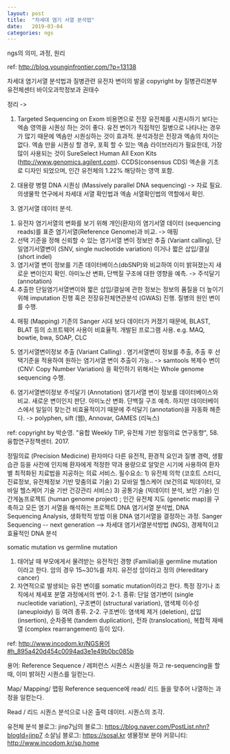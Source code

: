 ```yaml
---
layout: post
title:  "차세대 염기 서열 분석법"
date:   2019-03-04
categories: ngs 
---
```


ngs의 의미, 과정, 원리

ref: http://blog.younginfrontier.com/?p=13138



차세대 염기서열 분석법과 질병관련 유전자 변이의 발굴
copyright by 질병관리본부 유전체센터 바이오과학정보과 권태수



정리 ->
1. Targeted Sequencing on Exom
비용면으로 전장 유전체를 시퀀시하기 보다는 엑솜 영역을 시퀀싱 하는 것이 좋다. 유전 변이가 직접적인 질병으로 나타나는 경우가 많기 때문에 엑솜만 시퀀싱하는 것이 효과적.
분석과정은 전장과 엑솜의 차이는 없다. 엑솜 만을 시퀀싱 할 경우, 포획 할 수 있는 엑솜 라이브러리가 필요한데, 가장 많이 사용되는 것이 SureSelect Human All Exon Kits (http://www.genomics.agilent.com). CCDS(consensus CDS) 엑손을 기초로 디자인 되었으며, 인간 유전체의 1.22% 해당하는 영역 포함.

2. 대용량 병렬 DNA 시퀀싱 (Massively parallel DNA sequencing)
-> 자료 필요. 의생물학 연구에서 차세대 서열 확인법과 엑솜 서열확인법의 역할에서 확인.
3. 염기서열 데이터 분석.
1) 유전자 염기서열의 변화를 보기 위해 개인(환자)의 염기서열 데이터 (sequencing reads)를 표준 염기서열(Reference Genome)과 비교. -> 매핑
2) 선택 기준을 정해 신뢰할 수 있는 염기서열 변이 정보만 추출 (Variant calling), 단일염기서열변이 (SNV, single nucleotide variation) 이거나 짧은 삽입/결실 (short indel)
3) 염기서열 변이 정보를 기존 데이터베이스(dbSNP)와 비교하여 이미 밝혀졌는지 새로운 변이인지 확인. 아미노산 변화, 단백질 구조에 대한 영향을 예측. -> 주석달기 (annotation)
4) 추출한 단일염기서열변이와 짧은 삽입/결실에 관한 정보는 정보의 품질을 더 높이기 위해 imputation 진행 혹은 전장유전체연관분석 (GWAS) 진행. 질병의 원인 변이를 수행.

4. 매핑 (Mapping)
기존의 Sanger 시대 보다 데이터가 커졌기 때문에, BLAST, BLAT 등의 소프트웨어 사용이 비효율적. 개발된 프로그램 사용. e.g. MAQ, bowtie, bwa, SOAP, CLC


5. 염기서열변이정보 추출 (Variant Calling) .
염기서열변이 정보를 추출, 추출 후 선택기준을 적용하여 원하는 염기서열 변이 추출이 가능.. -> samtools
복제수 변이 (CNV: Copy Number Variation) 을 확인하기 위해서는 Whole genome sequencing 수행.


6. 염기서열변이정보 주석달기 (Annotation)
염기서열 변이 정보를 데이터베이스와 비교. 새로운 변이인지 판단. 아미노산 변화. 단백질 구조 예측. 하지만 데이터베이스에서 일일이 찾는건 비효율적이기 때문에 주석달기 (annotation)을 자동화 해준다. -> polyphen, sift (웹), Annovar, GAMES (리눅스)

ref: copyright by 박순영. "융합 Weekly TIP, 유전체 기반 정밀의료 연구동향", 58. 융합연구정책센터. 2017.



정밀의료 (Precision Medicine) 환자마다 다른 유전적, 환경적 요인과 질병 경력, 생활 습관 등을 사전에 인지해 환자에게 적정한 약과 용량으로 알맞은 시기에 사용하여 환자별 최적화된 치료법을 지공하는 의료 서비스.
필수요소: 1) 유전체 의학 (코호트 스터디, 진료정보, 유전체정보 기반 맞춤의료 기술)
2) 모바일 헬스케어 (보건의료 빅데이터, 모바일 헬스케어 기술 기반 건강관리 서비스)
3) 공통기술 (빅데이터 분석, 보안 기술)
인간게놈프로젝트 (human genome project) ; 인간 유전체 지도 (genetic map)을 구축하고 모든 염기 서열을 해석하는 프로젝트
DNA 염기서열 분석법, DNA Sequencing Analysis, 생화학적 방법 이용 DNA 염기서열을 결정하는 과정. Sanger Sequencing -- next generation --> 차세대 염기서열분석방법 (NGS), 경제적이고 효율적인 DNA 분석


somatic mutation vs germline mutation

1. 태어날 때 부모에게서 물려받는 유전적인 경향 (Familial)을 germline mutation 이라고 한다.
암의 경우 15~30%를 차지. 유전성 암이라고 정의 (Hereditary cancer)
2. 자연적으로 발생되는 유전 변이를 somatic mutation이라고 한다. 특정 장기나 조직에서 체세포 분열 과정에서의 변이.
2-1. 종류: 단일 염기변이 (single nucleotide variation), 구조변이 (structural variation), 염색체 이수성 (aneuploidy)  등 여려 종류.
2-2. 구조변이: 염색체 제거 (deletion), 삽입 (insertion), 순차중복 (tandem duplication), 전좌 (translocation), 복합적 재배열 (complex rearrangement) 등이 있다.


ref: http://www.incodom.kr/NGS용어#h_895a420d454c0094ad3e1e49b0bc085b



용어:
 Reference Sequence / 레퍼런스 시퀀스
시퀀싱을 하고 re-sequencing을 할때, 이미 밝혀진 시퀀스를 일컫는다.

Map/ Mapping/ 맵핑
Reference sequence에 read/ 리드 들을 맞추어 나열하는 과정을 일컫는다.

Read / 리드
시퀀스 분석으로 나온 출력 데이터. 시퀀스의 조각.


유전체 분석 블로그:
jinp7님의 블로그: https://blog.naver.com/PostList.nhn?blogId=jinp7
소살님 블로그: https://sosal.kr
생물정보 분야 커뮤니티: http://www.incodom.kr/sp.home



